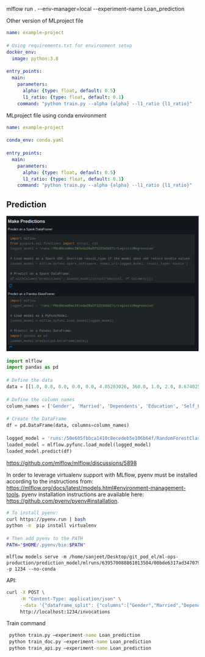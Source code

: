 mlflow run . --env-manager=local --experiment-name Loan_prediction

Other version of MLproject file

```yaml
name: example-project

# Using requirements.txt for environment setup
docker_env:
  image: python:3.8

entry_points:
  main:
    parameters:
      alpha: {type: float, default: 0.5}
      l1_ratio: {type: float, default: 0.1}
    command: "python train.py --alpha {alpha} --l1_ratio {l1_ratio}"

```

MLproject file using conda environment

```yaml
name: example-project

conda_env: conda.yaml

entry_points:
  main:
    parameters:
      alpha: {type: float, default: 0.5}
      l1_ratio: {type: float, default: 0.1}
    command: "python train.py --alpha {alpha} --l1_ratio {l1_ratio}"

```

## Prediction

![mlflow_prediction.png](mlflow_prediction.png)

```python
import mlflow
import pandas as pd

# Define the data
data = [[1.0, 0.0, 0.0, 0.0, 0.0, 4.85203026, 360.0, 1.0, 2.0, 8.67402599]]

# Define the column names
column_names = ['Gender', 'Married', 'Dependents', 'Education', 'Self_Employed', 'LoanAmount', 'Loan_Amount_Term', 'Credit_History', 'Property_Area', 'TotalIncome']

# Create the DataFrame
df = pd.DataFrame(data, columns=column_names)

logged_model = 'runs:/50e605fbbca1410c8ecedeb5e106b64f/RandomForestClassifier'
loaded_model = mlflow.pyfunc.load_model(logged_model)
loaded_model.predict(df)

```


https://github.com/mlflow/mlflow/discussions/5898

In order to leverage virtualenv support with MLflow, pyenv must be installed according to the instructions from: https://mlflow.org/docs/latest/models.html#environment-management-tools. pyenv installation instructions are available here: https://github.com/pyenv/pyenv#installation.

```bash
# To install pyenv:
curl https://pyenv.run | bash
python -m  pip install virtualenv

# Then add pyenv to the PATH
PATH="$HOME/.pyenv/bin:$PATH"
```


```
mlflow models serve -m /home/sanjeet/Desktop/git_pod_el/ml-ops-production/prediction_model/mlruns/639570088861013504/00bde6317ad3470796d45d654c5bc3fc/artifacts/LogisticRegression/ -p 1234 --no-conda
```

API:

```bash
curl -X POST \
     -H "Content-Type: application/json" \
     --data '{"dataframe_split": {"columns":["Gender","Married","Dependents","Education","Self_Employed","LoanAmount","Loan_Amount_Term","Credit_History","Property_Area","TotalIncome"],"data":[[1.0,0.0,0.0,0.0,0.0,4.85203026,360.0,1.0,2.0,8.67402599]]}}' \
     http://localhost:1234/invocations
```

Train command

```cmd
 python train.py –experiment-name Loan_prediction
 python train_doc.py –experiment-name Loan_prediction
 python train_api.py –experiment-name Loan_prediction
```

